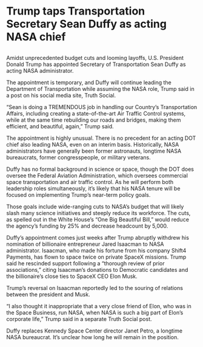 # Trump taps Transportation Secretary Sean Duffy as acting NASA chief
## 
Amidst unprecedented budget cuts and looming layoffs, U.S. President Donald Trump has appointed Secretary of Transportation Sean Duffy as acting NASA administrator.

The appointment is temporary, and Duffy will continue leading the Department of Transportation while assuming the NASA role, Trump said in a post on his social media site, Truth Social.

“Sean is doing a TREMENDOUS job in handling our Country’s Transportation Affairs, including creating a state-of-the-art Air Traffic Control systems, while at the same time rebuilding our roads and bridges, making them efficient, and beautiful, again,” Trump said.

The appointment is highly unusual. There is no precedent for an acting DOT chief also leading NASA, even on an interim basis. Historically, NASA administrators have generally been former astronauts, longtime NASA bureaucrats, former congresspeople, or military veterans.

Duffy has no formal background in science or space, though the DOT does oversee the Federal Aviation Administration, which oversees commercial space transportation and air traffic control. As he will perform both leadership roles simultaneously, it’s likely that his NASA tenure will be focused on implementing Trump’s near-term policy goals.

Those goals include wide-ranging cuts to NASA’s budget that will likely slash many science initiatives and steeply reduce its workforce. The cuts, as spelled out in the White House’s “One Big Beautiful Bill,” would reduce the agency’s funding by 25% and decrease headcount by 5,000.

Duffy’s appointment comes just weeks after Trump abruptly withdrew his nomination of billionaire entrepreneur Jared Isaacman to NASA administrator. Isaacman, who made his fortune from his company Shift4 Payments, has flown to space twice on private SpaceX missions. Trump said he rescinded support following a “thorough review of prior associations,” citing Isaacman’s donations to Democratic candidates and the billionaire’s close ties to SpaceX CEO Elon Musk.

Trump’s reversal on Isaacman reportedly led to the souring of relations between the president and Musk.

“I also thought it inappropriate that a very close friend of Elon, who was in the Space Business, run NASA, when NASA is such a big part of Elon’s corporate life,” Trump said in a separate Truth Social post.

Duffy replaces Kennedy Space Center director Janet Petro, a longtime NASA bureaucrat. It’s unclear how long he will remain in the position.
